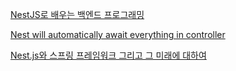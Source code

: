 

[NestJS로 배우는 백엔드 프로그래밍](https://wikidocs.net/book/7059)

[Nest will automatically await everything in controller](https://godtaehee.github.io/development/2021/08/21/Nest-will-automatically-await-everything-in-controller/)

[Nest.js와 스프링 프레임워크 그리고 그 미래에 대하여](https://blog.naver.com/PostView.naver?blogId=biud436&logNo=222611201210&parentCategoryNo=&categoryNo=201&viewDate=&isShowPopularPosts=true&from=search)

[]()


[]()

[]()

[]()

[]()

[]()

[]()

[]()

[]()